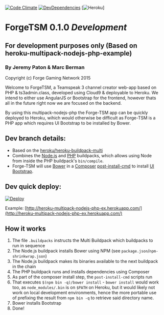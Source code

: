 [![Code Climate](https://codeclimate.com/github/Forge-Media/Forge-TSM/badges/gpa.svg)](https://codeclimate.com/github/Forge-Media/Forge-TSM)
[![DevDependencies](https://david-dm.org/Forge-Media/Forge-TSM.svg)](https://david-dm.org/Forge-Media/Forge-TSM.svg)
[![Heroku](https://heroku-badge.herokuapp.com/?app=forge-tsm)]

# ForgeTSM 0.1.0 *Development*
## For development purposes only (Based on heroku-multipack-nodejs-php-example)

### By Jeremy Paton & Marc Berman

Copyright (c) Forge Gaming Network 2015

Welcome to ForgeTSM, a Teamspeak 3 channel creator web-app based on PHP & ts3admin.class, developed using Cloud9 & deployable to Heroku. We intend to either use AngularJS or Bootstrap for the frontend, however thats all in the future right now we are focused on the backend. 

By using this multipack-nodejs-php the Forge-TSM app can be quickly deployed to Heroku, wihich would otherwise be difficult as Forge-TSM is a PHP app which requires UI Bootstrap to be installed by Bower.

Dev branch details:
-----------------
- Based on the [heroku/heroku-buildpack-multi](https://github.com/heroku/heroku-buildpack-multi)
- Combines the [Node.js](https://github.com/heroku/heroku-buildpack-nodejs) and [PHP](https://github.com/heroku/heroku-buildpack-php) buildpacks, which allows using Node from inside the PHP buildpack's `bin/compile`.
- Forge-TSM will use [Bower](http://bower.io) in a [Composer](http://getcomposer.org) [post-install-cmd](https://getcomposer.org/doc/articles/scripts.md) to install [UI Bootstrap](https://github.com/angular-ui/bootstrap).

Dev quick deploy:
-----------------
[![Deploy](https://www.herokucdn.com/deploy/button.png)](https://heroku.com/deploy)

Example: [http://heroku-multipack-nodejs-php-ex.herokuapp.com/](http://heroku-multipack-nodejs-php-ex.herokuapp.com/)

How it works
-----------------
1. The file `.buildpacks` instructs the Multi Buildpack which buildpacks to run in sequence
2. The Node.js buildpack installs Bower using NPM (see `package.json`/`npm-shrinkwrap.json`)
3. The Node.js buildpack makes its binaries available to the next buildpack in the chain
4. The PHP buildpack runs and installs dependencies using Composer
5. As part of the composer install step, the `post-install-cmd` scripts run
1. That executes `$(npm bin -q)/bower install` - `bower install` would work too, as `node_modules/.bin` is on `$PATH` on Heroku, but it would likely not work on local development environments, hence the more portable use of prefixing the result from `npm bin -q` to retrieve said directory name.
1. Bower installs Bootstrap
1. Done!
